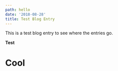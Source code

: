 ```yaml
---
path: hello
date: '2018-08-28'
title: Test Blog Entry
---
```

This is a test blog entry to see where the entries go.



**Test**

# **Cool**
